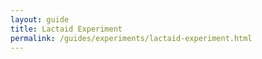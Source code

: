 ```yaml
---
layout: guide
title: Lactaid Experiment
permalink: /guides/experiments/lactaid-experiment.html
---
```


